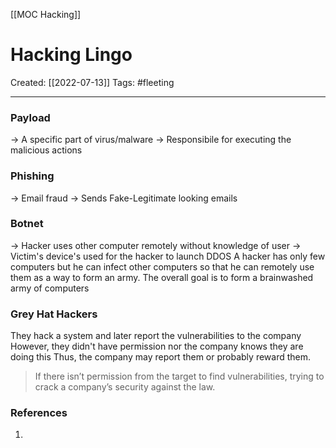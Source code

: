 [[MOC Hacking]]

# Hacking Lingo
Created:  [[2022-07-13]]
Tags: #fleeting 

---
### Payload
-> A specific part of virus/malware
-> Responsibile for executing the malicious actions


### Phishing
-> Email fraud
-> Sends Fake-Legitimate looking emails


### Botnet
-> Hacker uses other computer remotely without knowledge of user
-> Victim's device's used for the hacker to launch DDOS
A hacker has only few computers but he can infect other computers so that he can remotely use them as a way to form an army. The overall goal is to form a  brainwashed army of computers


### Grey Hat Hackers
They hack a system and later report the vulnerabilities to the company
However, they didn't have permission nor the company knows they are doing this
Thus, the company may report them or probably reward them.
>If there isn’t permission from the target to find vulnerabilities, trying to crack a company’s security against the law.














### References
1. 